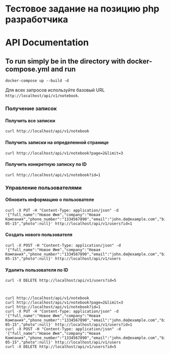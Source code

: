# Тестовое задание на позицию php разработчика 
# API Documentation 

## To run simply be in the directory with docker-compose.yml and run 
```shell
docker-compose up --build -d
```

 Для всех запросов используйте базовый URL `http://localhost/api/v1/notebook`.

### Получение записок

#### Получить все записки
```shell
curl http://localhost/api/v1/notebook
```

#### Получить записки на определенной странице
```shell
curl http://localhost/api/v1/notebook?page=2&limit=3
```

#### Получить конкретную записку по ID
```shell
curl http://localhost/api/v1/notebook?id=1
```

### Управление пользователями

#### Обновить информацию о пользователе
```shell
curl -X PUT -H "Content-Type: application/json" -d '{"full_name":"Новое Имя","company":"Новая Компания","phone_number":"1334567890","email":"john.de@example.com","birth_date":"1985-05-15","photo":null}' http://localhost/api/v1/users?id=1
```

#### Создать нового пользователя
```shell
curl -X POST -H "Content-Type: application/json" -d '{"full_name":"Новое Имя","company":"Новая Компания","phone_number":"1334567890","email":"john.de@example.com","birth_date":"1985-05-15","photo":null}' http://localhost/api/v1/users
```

#### Удалить пользователя по ID
```shell
curl -X DELETE http://localhost/api/v1/users?id=5



curl http://localhost/api/v1/notebook
curl http://localhost/api/v1/notebook?page=2&limit=3
curl http://localhost/api/v1/notebook?id=1
curl -X PUT -H "Content-Type: application/json" -d '{"full_name":"Новое Имя","company":"Новая Компания","phone_number":"1334567890","email":"john.de@example.com","birth_date":"1985-05-15","photo":null}' http://localhost/api/v1/users?id=1
curl -X POST -H "Content-Type: application/json" -d '{"full_name":"Новое Имя","company":"Новая Компания","phone_number":"1334567890","email":"john.de@example.com","birth_date":"1985-05-15","photo":null}' http://localhost/api/v1/users
curl -X DELETE http://localhost/api/v1/users?id=5
